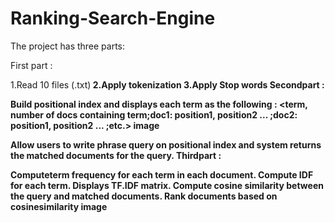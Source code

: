 # Ranking-Search-Engine
The project has three parts:

First part :

 1.Read 10 files (.txt)<b>
 2.Apply tokenization
 3.Apply Stop words
Secondpart :

Build positional index and displays each term as the following : <term, number of docs containing term;doc1: position1, position2 ... ;doc2: position1, position2 ... ;etc.>
image

Allow users to write phrase query on positional index and system returns the matched documents for the query.
Thirdpart :

Computeterm frequency for each term in each document.
Compute IDF for each term.
Displays TF.IDF matrix.
Compute cosine similarity between the query and matched documents.
Rank documents based on cosinesimilarity
image
